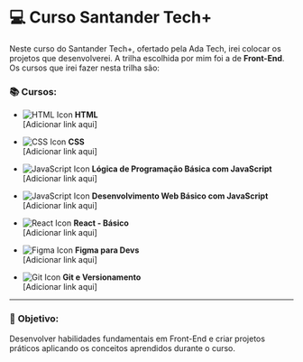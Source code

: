 # 💻 Curso Santander Tech+

Neste curso do Santander Tech+, ofertado pela Ada Tech, irei colocar os projetos que desenvolverei. A trilha escolhida por mim foi a de **Front-End**. Os cursos que irei fazer nesta trilha são:

### 📚 Cursos:

- ![HTML Icon](https://img.icons8.com/color/20/html-5.png) **HTML**  
  [Adicionar link aqui]

- ![CSS Icon](https://img.icons8.com/color/20/css3.png) **CSS**  
  [Adicionar link aqui]

- ![JavaScript Icon](https://img.icons8.com/color/20/javascript.png) **Lógica de Programação Básica com JavaScript**  
  [Adicionar link aqui]

- ![JavaScript Icon](https://img.icons8.com/color/20/javascript.png) **Desenvolvimento Web Básico com JavaScript**  
  [Adicionar link aqui]

- ![React Icon](https://img.icons8.com/color/20/react-native.png) **React - Básico**  
  [Adicionar link aqui]

- ![Figma Icon](https://img.icons8.com/color/20/figma.png) **Figma para Devs**  
  [Adicionar link aqui]

- ![Git Icon](https://img.icons8.com/color/20/git.png) **Git e Versionamento**  
  [Adicionar link aqui]

---

### 🚀 **Objetivo:**
Desenvolver habilidades fundamentais em Front-End e criar projetos práticos aplicando os conceitos aprendidos durante o curso.

